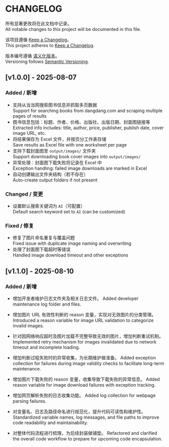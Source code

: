 # CHANGELOG

所有显著更改将在此文档中记录。  
All notable changes to this project will be documented in this file.

该项目遵循 [Keep a Changelog](https://keepachangelog.com/en/1.0.0/)。  
This project adheres to [Keep a Changelog](https://keepachangelog.com/en/1.0.0/).

版本编号遵循 [语义化版本](https://semver.org/lang/zh-CN/)。  
Versioning follows [Semantic Versioning](https://semver.org/).

## [v1.0.0] - 2025-08-07

### Added / 新增

- 支持从当当网搜索图书信息并抓取多页数据  
  Support for searching books from dangdang.com and scraping multiple pages of results
- 图书信息包括：标题、作者、价格、出版社、出版日期、封面图链接等  
  Extracted info includes: title, author, price, publisher, publish date, cover image URL, etc.
- 将结果保存为 Excel 文件，并按页分工作表存储  
  Save results as Excel file with one worksheet per page
- 支持下载封面图至 `output/images/` 文件夹  
  Support downloading book cover images into `output/images/`
- 异常处理：封面图下载失败将记录在 Excel 中  
  Exception handling: failed image downloads are marked in Excel
- 自动创建输出文件夹结构（若不存在）  
  Auto-create output folders if not present

### Changed / 变更

- 设置默认搜索关键词为 `AI`（可配置）  
  Default search keyword set to `AI` (can be customized)

### Fixed / 修复

- 修复了图片命名重复与覆盖问题  
  Fixed issue with duplicate image naming and overwriting
- 处理了封面图下载超时等错误  
  Handled image download timeout and other exceptions

## [v1.1.0] - 2025-08-10

### Added / 新增

- 增加开发者维护日志文件夹及相关日志文件。
  Added developer maintenance log folder and files.

- 增加图片 URL 有效性判断的 reason 变量，实现对无效图片的分类管理。
  Introduced a reason variable for image URL validation to categorize invalid images.

- 针对因网络响应超时及图片加载不完整导致无效的图片，增加判断重试机制。
  Implemented retry mechanism for images invalidated due to network timeout and incomplete loading.

- 增加判断过程失败时的异常收集，为长期维护做准备。
  Added exception collection for failures during image validity checks to facilitate long-term maintenance.

- 增加图片下载失败的 reason 变量，收集导致下载失败的异常信息。
  Added reason variable for image download failures with exception tracking.

- 增加网页解析失败的日志收集功能。
  Added log collection for webpage parsing failures.

- 对变量名、日志及路径命名进行规范化，提升代码可读性和维护性。
  Standardized variable names, log messages, and file paths to improve code readability and maintainability.

- 对整体代码流程进行梳理，为后续封装做铺垫。
  Refactored and clarified the overall code workflow to prepare for upcoming code encapsulation.
